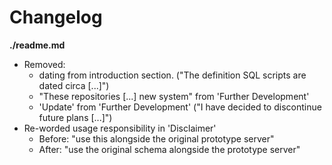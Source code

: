 # Changelog

**./readme.md**
* Removed:
	* dating from introduction section. ("The definition SQL scripts are dated circa [...]")
	* "These repositories [...] new system" from 'Further Development'
	* 'Update' from 'Further Development' ("I have decided to discontinue future plans [...]")
* Re-worded usage responsibility in 'Disclaimer'
	* Before: "use this alongside the original prototype server"
	* After: "use the original schema alongside the prototype server"